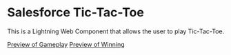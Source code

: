 # Salesforce Tic-Tac-Toe

This is a Lightning Web Component that allows the user to play Tic-Tac-Toe.

[Preview of Gameplay](images/preview1.jpg)
[Preview of Winning](images/preview2.jpg)